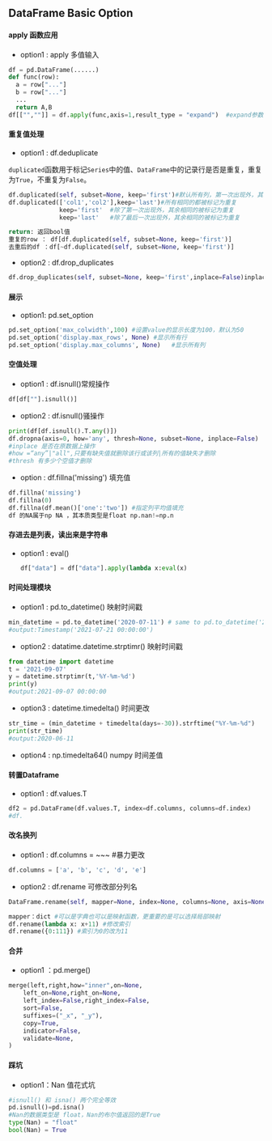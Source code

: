## DataFrame Basic Option

#### apply 函数应用

- option1  : apply  多值输入

```python
df = pd.DataFrame(......)
def func(row):
  a = row["..."]
  b = row["..."]
  ...
  return A,B
df[["",""]] = df.apply(func,axis=1,result_type = "expand")  #expand参数
```

#### 重复值处理

- option1 : df.deduplicate

`duplicated`函数用于标记`Series`中的值、`DataFrame`中的记录行是否是重复，重复为`True`，不重复为`False`。

```python
df.duplicated(self, subset=None, keep='first')#默认所有列，第一次出现外，其余相同的被标记为重复 
df.duplicated(['col1','col2'],keep='last')#所有相同的都被标记为重复
              keep='first'  #除了第一次出现外，其余相同的被标记为重复 
              keep='last'   #除了最后一次出现外，其余相同的被标记为重复

return: 返回bool值
重复的row ： df[df.duplicated(self, subset=None, keep='first')]
去重后的df ：df[~df.duplicated(self, subset=None, keep='first')]
```

- option2 : df.drop_duplicates

```python
df.drop_duplicates(self, subset=None, keep='first',inplace=False)inplace为True直接修改原DF
```

#### 展示

- option1:  pd.set_option

```python
pd.set_option('max_colwidth',100) #设置value的显示长度为100，默认为50
pd.set_option('display.max_rows', None) #显示所有行
pd.set_option('display.max_columns', None)   #显示所有列
```

#### 空值处理

- option1  : df.isnull()常规操作

```python
df[df[""].isnull()]
```

- option2 : df.isnull()骚操作

```python
print(df[df.isnull().T.any()])
df.dropna(axis=0, how='any', thresh=None, subset=None, inplace=False)
#inplace 是否在原数据上操作
#how =“any”|"all",只要有缺失值就删除该行或该列|所有的值缺失才删除
#thresh 有多少个空值才删除
```

- option : df.fillna('missing') 填充值

```python
df.fillna('missing')
df.fillna(0)
df.fillna(df.mean()['one':'two']) #指定列平均值填充
df 的NA属于np NA ，其本质类型是float np.nan!=np.n
```

#### 存进去是列表，读出来是字符串

- option1 : eval()

  ```python
  df["data"] = df["data"].apply(lambda x:eval(x)
  ```


#### 时间处理模块

- option1 : pd.to_datetime()    映射时间戳

```python
min_datetime = pd.to_datetime('2020-07-11') # same to pd.to_datetime('20200711')
#output:Timestamp('2021-07-21 00:00:00')
```

- option2 : datatime.datetime.strptimr()   映射时间戳

```python
from datetime import datetime
t = '2021-09-07'
y = datetime.strptimr(t,'%Y-%m-%d')
print(y)
#output:2021-09-07 00:00:00
```

- option3 : datetime.timedelta()  时间更改

```python
str_time = (min_datetime + timedelta(days=-30)).strftime("%Y-%m-%d")
print(str_time)
#output:2020-06-11
```

- option4 : np.timedelta64()  numpy 时间差值

#### 转置Dataframe

- option1 : df.values.T

```python
df2 = pd.DataFrame(df.values.T, index=df.columns, columns=df.index)
#df.
```

#### 改名换列

- option1 : df.columns = ~~~  #暴力更改

```python
df.columns = ['a', 'b', 'c', 'd', 'e']
```

- option2 : df.rename   可修改部分列名

```python
DataFrame.rename(self, mapper=None, index=None, columns=None, axis=None,copy=True, inplace=False, level=None, errors=‘ignore’)

mapper：dict #可以是字典也可以是映射函数，更重要的是可以选择局部映射
df.rename(lambda x: x+11) #修改索引
df.rename({0:111}) #索引为0的改为11
```

#### 合并

- option1 ：pd.merge()

```python
merge(left,right,how="inner",on=None,
    left_on=None,right_on=None,
    left_index=False,right_index=False,
    sort=False,
    suffixes=("_x", "_y"),
    copy=True,
    indicator=False,
    validate=None,
)
```

#### 踩坑

- option1：Nan 值花式坑

```python
#isnull() 和 isna() 两个完全等效
pd.isnull()=pd.isna()
#Nan的数据类型是 float，Nan的布尔值返回的是True
type(Nan) = "float"
bool(Nan) = True
```


